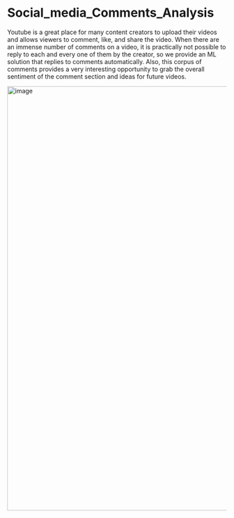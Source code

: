 # Social_media_Comments_Analysis

Youtube is a great place for many content creators to upload their videos and allows viewers to comment, like, and share the video. When there are an immense number of comments on a video, it is practically not possible to reply to each and every one of them by the creator, so we provide an ML solution that replies to comments automatically. Also, this corpus of comments provides a very interesting opportunity to grab the overall sentiment of the comment section and ideas for future videos.

<img width="975" alt="image" src="https://user-images.githubusercontent.com/81625376/194779177-31b3eabf-6a42-4a25-becb-da9f40d31d25.png">
